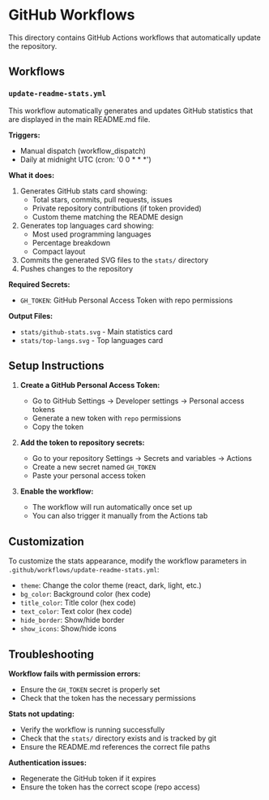 # GitHub Workflows

This directory contains GitHub Actions workflows that automatically update the repository.

## Workflows

### `update-readme-stats.yml`

This workflow automatically generates and updates GitHub statistics that are displayed in the main README.md file.

**Triggers:**
- Manual dispatch (workflow_dispatch)
- Daily at midnight UTC (cron: '0 0 * * *')

**What it does:**
1. Generates GitHub stats card showing:
   - Total stars, commits, pull requests, issues
   - Private repository contributions (if token provided)
   - Custom theme matching the README design
2. Generates top languages card showing:
   - Most used programming languages
   - Percentage breakdown
   - Compact layout
3. Commits the generated SVG files to the `stats/` directory
4. Pushes changes to the repository

**Required Secrets:**
- `GH_TOKEN`: GitHub Personal Access Token with repo permissions

**Output Files:**
- `stats/github-stats.svg` - Main statistics card
- `stats/top-langs.svg` - Top languages card

## Setup Instructions

1. **Create a GitHub Personal Access Token:**
   - Go to GitHub Settings → Developer settings → Personal access tokens
   - Generate a new token with `repo` permissions
   - Copy the token

2. **Add the token to repository secrets:**
   - Go to your repository Settings → Secrets and variables → Actions
   - Create a new secret named `GH_TOKEN`
   - Paste your personal access token

3. **Enable the workflow:**
   - The workflow will run automatically once set up
   - You can also trigger it manually from the Actions tab

## Customization

To customize the stats appearance, modify the workflow parameters in `.github/workflows/update-readme-stats.yml`:

- `theme`: Change the color theme (react, dark, light, etc.)
- `bg_color`: Background color (hex code)
- `title_color`: Title color (hex code)
- `text_color`: Text color (hex code)
- `hide_border`: Show/hide border
- `show_icons`: Show/hide icons

## Troubleshooting

**Workflow fails with permission errors:**
- Ensure the `GH_TOKEN` secret is properly set
- Check that the token has the necessary permissions

**Stats not updating:**
- Verify the workflow is running successfully
- Check that the `stats/` directory exists and is tracked by git
- Ensure the README.md references the correct file paths

**Authentication issues:**
- Regenerate the GitHub token if it expires
- Ensure the token has the correct scope (repo access) 